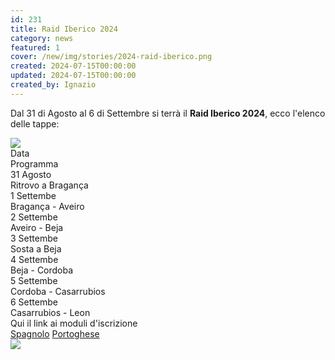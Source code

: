 ```yaml
---
id: 231
title: Raid Iberico 2024
category: news
featured: 1
cover: /new/img/stories/2024-raid-iberico.png
created: 2024-07-15T00:00:00
updated: 2024-07-15T00:00:00
created_by: Ignazio
---
```


<style>
    img:first-of-type() {
        width: 300px;
    }
</style>

Dal 31 di Agosto al 6 di Settembre si terrà il <strong class="font-bold">Raid Iberico 2024</strong>,
ecco l'elenco delle tappe:

<div class="grid grid-cols-1 md:grid-cols-[4fr,3fr] gap-x-2 gap-y-2">
    <div>
        <a href="https://forms.gle/qV4wkfwetL8yjhez9">
            <img src="/new/img/stories/2024-raid-iberico-map.png" />
        </a>
    </div>
    <div>
        <div class="grid grid-cols-[auto,1fr] gap-x-4 gap-y-1">
            <div class="font-bold text-orange-500">Data</div>
            <div class="font-bold text-orange-500">Programma</div>
            <div>31 Agosto</div>
            <div>Ritrovo a Bragança</div>
            <div>1 Settembe</div>
            <div>Bragança - Aveiro</div>
            <div>2 Settembe</div>
            <div>Aveiro - Beja</div>
            <div>3 Settembe</div>
            <div>Sosta a Beja</div>
            <div>4 Settembe</div>
            <div>Beja - Cordoba</div>
            <div>5 Settembe</div>
            <div>Cordoba - Casarrubios</div>
            <div>6 Settembe</div>
            <div>Casarrubios - Leon</div>
            <div class="col-span-2 mt-4">Qui il link ai moduli d'iscrizione</div>
            <div class="col-span-2 flex">
                <a class="pr-2 border-r border-orange-500" href="https://forms.gle/qV4wkfwetL8yjhez9">Spagnolo</a>
                <a class="pl-2" href="https://forms.gle/4BZsx5JmdJu8pNZH7">Portoghese</a>
            </div>
        </div>
    </div>
    <div class="col-span-2">
        <a href="https://forms.gle/qV4wkfwetL8yjhez9">
            <img src="/new/img/stories/2024-raid-iberico.png" />
        </a>
    </div>
</div>
